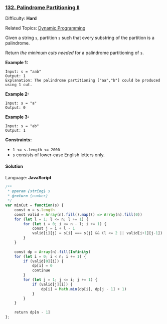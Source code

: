 ### [132\. Palindrome Partitioning II](https://leetcode.com/problems/palindrome-partitioning-ii/)

Difficulty: **Hard**  

Related Topics: [Dynamic Programming](https://leetcode.com/tag/dynamic-programming/)


Given a string `s`, partition `s` such that every substring of the partition is a palindrome.

Return _the minimum cuts needed_ for a palindrome partitioning of `s`.

**Example 1:**

```
Input: s = "aab"
Output: 1
Explanation: The palindrome partitioning ["aa","b"] could be produced using 1 cut.
```

**Example 2:**

```
Input: s = "a"
Output: 0
```

**Example 3:**

```
Input: s = "ab"
Output: 1
```

**Constraints:**

*   `1 <= s.length <= 2000`
*   `s` consists of lower-case English letters only.


#### Solution

Language: **JavaScript**

```javascript
/**
 * @param {string} s
 * @return {number}
 */
var minCut = function(s) {
    const n = s.length
    const valid = Array(n).fill().map(() => Array(n).fill(0))
    for (let l = 1; l <= n; l += 1) {
        for (let i = 0; i <= n - l; i += 1) {
            const j = i + l - 1
            valid[i][j] = s[i] === s[j] && (l <= 2 || valid[i+1][j-1])
        }
    }
    
    const dp = Array(n).fill(Infinity)
    for (let i = 0; i < n; i += 1) {
        if (valid[0][i]) {
            dp[i] = 0
            continue
        }
        for (let j = 1; j <= i; j += 1) {
            if (valid[j][i]) {
                dp[i] = Math.min(dp[i], dp[j - 1] + 1)
            }
        }
    }
    
    return dp[n - 1]
};
```